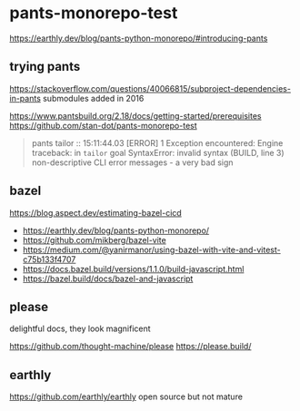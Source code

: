 # pants-monorepo-test

<https://earthly.dev/blog/pants-python-monorepo/#introducing-pants>

## trying pants

<https://stackoverflow.com/questions/40066815/subproject-dependencies-in-pants>
submodules added in 2016

<https://www.pantsbuild.org/2.18/docs/getting-started/prerequisites>
 <https://github.com/stan-dot/pants-monorepo-test>

>   pants tailor ::
> 15:11:44.03 [ERROR] 1 Exception encountered:
> Engine traceback:
>   in `tailor` goal
> SyntaxError: invalid syntax (BUILD, line 3)
non-descriptive CLI error messages - a very bad sign

## bazel

<https://blog.aspect.dev/estimating-bazel-cicd>

- <https://earthly.dev/blog/pants-python-monorepo/>
- <https://github.com/mikberg/bazel-vite>
- <https://medium.com/@yanirmanor/using-bazel-with-vite-and-vitest-c75b133f4707>
- <https://docs.bazel.build/versions/1.1.0/build-javascript.html>
- <https://bazel.build/docs/bazel-and-javascript>

## please
delightful docs, they look magnificent

<https://github.com/thought-machine/please>
<https://please.build/>

## earthly

<https://github.com/earthly/earthly>
open source but not mature
